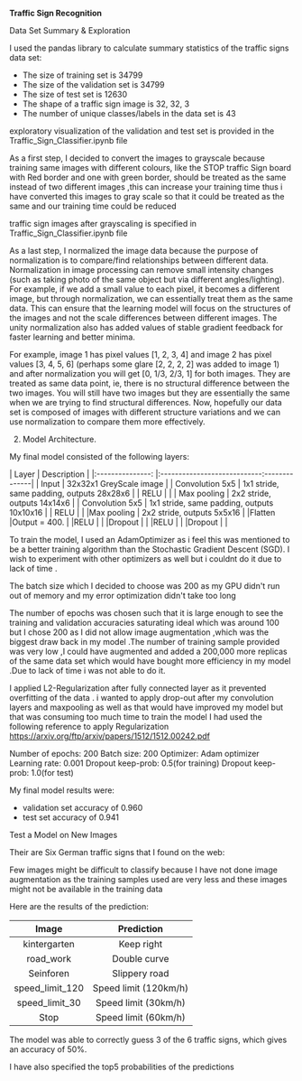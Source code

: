 **Traffic Sign Recognition** 


Data Set Summary & Exploration



I used the pandas library to calculate summary statistics of the traffic
signs data set:

* The size of training set is 34799
* The size of the validation set is 34799
* The size of test set is 12630
* The shape of a traffic sign image is 32, 32, 3
* The number of unique classes/labels in the data set is 43



 exploratory visualization of the validation and test set is provided in the Traffic_Sign_Classifier.ipynb	file




As a first step, I decided to convert the images to grayscale because training same images with different colours, like the STOP traffic Sign board with Red border and one with green border, should be treated as  the same instead of two different images ,this can increase your training time thus i have converted this images to gray scale so that it could be treated as the same and our training time could be reduced

 traffic sign images after  grayscaling is specified in Traffic_Sign_Classifier.ipynb	file



As a last step, I normalized the image data because  the purpose of normalization is to compare/find relationships between different data.
Normalization in image processing can remove small intensity changes (such as taking photo of the same object but via different angles/lighting).
For example, if we add a small value to each pixel, it becomes a different image, but through normalization, we can essentially treat them as the same data.
This can ensure that the learning model will focus on the structures of the images and not the scale differences between different images.
The unity normalization also has added values of stable gradient feedback for faster learning and better minima.

For example, image 1 has pixel values [1, 2, 3, 4] and image 2 has pixel values [3, 4, 5, 6] (perhaps some glare [2, 2, 2, 2] was added to image 1) and after normalization you will get [0, 1/3, 2/3, 1] for both images. They are treated as same data point, ie, there is no structural difference between the two images. You will still have two images but they are essentially the same when we are trying to find structural differences. Now, hopefully our data set is composed of images with different structure variations and we can use normalization to compare them more effectively.





2. Model Architecture.

My final model consisted of the following layers:

| Layer         		|     Description	        					              | 
|:---------------: |:----------------------------:--------------| 
| Input         		| 32x32x1 GreyScale image   				            	| 
| Convolution 5x5 | 1x1 stride, same padding, outputs 28x28x6 	|
| RELU					       |												                                |
| Max pooling	    | 2x2 stride,  outputs 14x14x6  				         |
| Convolution 5x5	| 1x1 stride, same padding, outputs 10x10x16 |
|  RELU	          |												                                |
|Max pooling			   | 2x2 stride,  outputs 5x5x16 					          |
|Flatten				      |Output = 400.									                      |
|RELU    				     |												                                |
|Dropout    			   |												                                |
|RELU    			     	|												                                |
|Dropout    		   	|												                                |
  




To train the model, I used an AdamOptimizer as i feel this was mentioned to be a better training algorithm than the Stochastic Gradient Descent (SGD). I wish to experiment with other optimizers as well but i couldnt do it due to lack of time .

The batch size which I decided to choose was 200 as my GPU didn't run out of memory and my error optimization didn't take too long 

The number of epochs was chosen such that it is large enough to see the training and validation accuracies saturating ideal which was around 100 but I chose 200 as I did not allow image augmentation ,which was the biggest draw back in my model .The number of training sample provided was very low ,I could have augmented and added a 200,000 more replicas of the same data set which would have bought more efficiency in my model .Due to lack of time i was not able to do it.

I applied L2-Regularization after fully connected layer as it prevented overfitting of the data . i wanted to apply drop-out after my convolution layers and maxpooling as well as that would have improved my model but that was consuming too much time to train the model I had used the following reference to apply Regularization
https://arxiv.org/ftp/arxiv/papers/1512/1512.00242.pdf




Number of epochs: 200
Batch size: 200
Optimizer: Adam optimizer 
Learning rate: 0.001
Dropout keep-prob: 0.5(for training)
Dropout keep-prob: 1.0(for test)


My final model results were:

* validation set accuracy of 0.960
* test set accuracy of 0.941


 

Test a Model on New Images


Their are Six German traffic signs that I found on the web:


Few images might be difficult to classify because I have not done image augmentation as the training samples used are very less and these images might not be available in the training data 


Here are the results of the prediction:

| Image			        |     Prediction	        					| 
|:---------------------:|:---------------------------------------------:| 
| kintergarten      		| Keep right   									| 
| road_work    			| Double curve 										|
| Seinforen					| Slippery road											|
| speed_limit_120      		| Speed limit (120km/h)				 				|
| speed_limit_30		| Speed limit (30km/h)     							|
| Stop		| Speed limit (60km/h)     							|


The model was able to correctly guess 3 of the 6 traffic signs, which gives an accuracy of 50%. 


I have also specified the top5 probabilities of the predictions 


